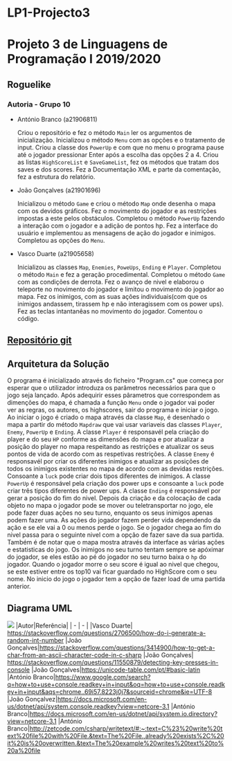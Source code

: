 # LP1-Projecto3
# Projeto 3 de Linguagens de Programação I 2019/2020

##  Roguelike

### Autoria - Grupo 10

- António Branco (a21906811)
  
  Criou o repositório e fez o método `Main` ler os argumentos de inicialização. Inicializou o método `Menu` com as opções e o tratamento de input. Criou a classe dos `PowerUp` e com que no menu o programa pause até o jogador pressionar Enter após a escolha das opções 2 a 4. Criou as listas `HighScoreList` e `SaveGameList`, fez os métodos que tratam dos saves e dos scores. Fez a Documentação XML e parte da comentação, fez a estrutura do relatório.

- João Gonçalves (a21901696)
  
  Inicializou o método `Game` e criou o método `Map` onde desenha o mapa com os devidos gráficos. Fez o movimento do jogador e as restrições impostas a este pelos obstáculos. Completou o método `PowerUp` fazendo a interação com o jogador e a adição de pontos hp. Fez a interface do usuário e implementou as mensagens de ação do jogador e inimigos. Completou as opções do `Menu`.

- Vasco Duarte (a21905658)
  
  Inicializou as classes `Map`, `Enemies`, `PoweUps`, `Ending` e `Player`. Completou o método `Main` e fez a geração procedimental. Completou o método `Game` com as condições de derrota. Fez o avanço de nivel e elaborou o teleporte no movimento do jogador e limitou o movimento do jogador ao mapa. Fez os inimigos, com as suas ações individuais(com que os inimigos andassem, tirassem hp e não interagissem com os power ups). Fez as teclas intantanêas no movimento do jogador. Comentou o código.

 ## [Repositório git](https://github.com/panpan58/LP1-Projecto3)

## Arquitetura da Solução
O programa é inicializado através do ficheiro "Program.cs" que começa por esperar que o utilizador introduza os parâmetros necessários para que o jogo seja lançado. Após adequirir esses pârametros que correspondem as dimenções do mapa, é chamada a função `Menu` onde o jogador vai poder ver as regras, os autores, os highscores, sair do programa e iniciar o jogo. Ao iniciar o jogo é criado o mapa através da classe `Map`, é desenhado o mapa a partir do método `Mapdraw` que vai usar variaveis das classes `Player`, `Enemy`, `PowerUp` e `Ending`. A classe `Player` é responsavél pela criação do player e do seu `HP` conforme as dimensões do mapa e por atualizar a posição do player no mapa respeitando as restrições e atualizar os seus pontos de vida de acordo com as respetivas restrições. A classe `Enemy` é responsavél por criar os diferentes inimigos e atualizar as posições de todos os inimigos existentes no mapa de acordo com as devidas restrições. Consoante a `luck` pode criar dois tipos diferentes de inimigos. A classe `PowerUp` é responsável pela criação dos power ups e consoante a `luck` pode criar três tipos diferentes de power ups. A classe `Ending` é responsável por gerar a posição do fim do nivel. Depois da criação e da colocação de cada objeto no mapa o jogador pode se mover ou teletransportar no jogo, ele pode fazer duas ações no seu turno, enquanto os seus inimigos apenas podem fazer uma. As ações do jogador fazem perder vida dependendo da ação e se ele vai a 0 ou menos perde o jogo. Se o jogador chega ao fim do nivel passa para o seguinte nivel com a opção de fazer save da sua partida. Também é de notar que o mapa mostra através da interface as várias ações e estatisticas do jogo. Os inimigos no seu turno tentam sempre se apóximar do jogador, se eles estão ao pé do jogador no seu turno baixa o `hp` do jogador. Quando o jogador morre o seu score é igual ao nivel que chegou, se este estiver entre os top10 vai ficar guardado no HighScore com o seu nome. No inicio do jogo o jogador tem a opção de fazer load de uma partida anterior.

## Diagrama UML 
![](https://cdn.discordapp.com/attachments/635779092373045248/721118207674417152/Diagrama_UML.png)
|Autor|Referência|
| - | - |
|Vasco Duarte| https://stackoverflow.com/questions/2706500/how-do-i-generate-a-random-int-number
|João Gonçalves|https://stackoverflow.com/questions/3414900/how-to-get-a-char-from-an-ascii-character-code-in-c-sharp
|João Gonçalves| https://stackoverflow.com/questions/11550879/detecting-key-presses-in-console
|João Gonçalves|https://unicode-table.com/pt/#basic-latin
|António Branco|https://www.google.com/search?q=how+to+use+console.readkey+in+input&oq=how+to+use+console.readkey+in+input&aqs=chrome..69i57.8223j0j7&sourceid=chrome&ie=UTF-8
|João Gonçalvez|https://docs.microsoft.com/en-us/dotnet/api/system.console.readkey?view=netcore-3.1
|António Branco|https://docs.microsoft.com/en-us/dotnet/api/system.io.directory?view=netcore-3.1
|António Branco|http://zetcode.com/csharp/writetext/#:~:text=C%23%20write%20text%20file%20with%20File.&text=The%20File.,already%20exists%2C%20it%20is%20overwritten.&text=The%20example%20writes%20text%20to%20a%20file
